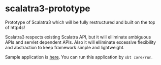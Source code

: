 # scalatra3-prototype

Prototype of Scalatra3 which will be fully restructured and built on the top of http4s!

Scalatra3 respects existing Scalatra API, but it will elliminate ambiguous APIs and servlet dependent APIs. Also it will elliminate excessive flexibility and abstraction to keep framework simple and lightweight.

Sample application is [here](https://github.com/takezoe/scalatra3-prototype/blob/master/core/src/main/scala/org/scalatra/HelloController.scala). You can run this application by `sbt core/run`.
